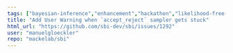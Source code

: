 ```yaml
---
tags: ["bayesian-inference","enhancement","hackathon","likelihood-free-inference","machine-learning","parameter-estimation","pytorch","simulation-based-inference"]
title: "Add User Warning when `accept_reject` sampler gets stuck"
html_url: "https://github.com/sbi-dev/sbi/issues/1292"
user: "manuelgloeckler"
repo: "mackelab/sbi"
---
```


